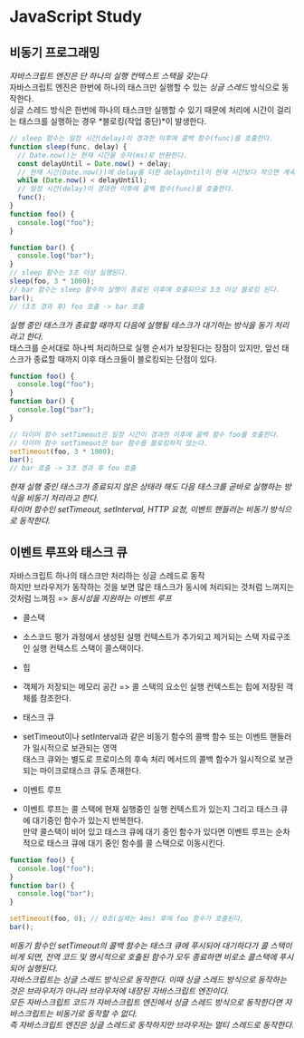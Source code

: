 # JavaScript Study

## 비동기 프로그래밍

_자바스크립트 엔진은 단 하나의 실행 컨텍스트 스택을 갖는다_<br/>
자바스크립트 엔진은 한번에 하나의 태스크만 실행할 수 있는 _싱글 스레드_ 방식으로 동작한다.<br/>
싱글 스레드 방식은 한번에 하나의 태스크만 실행할 수 있기 때문에 처리에 시간이 걸리는 태스크를 실행하는 경우 *블로킹(작업 중단)*이 발생한다.

```javascript
// sleep 함수는 일정 시간(delay)이 경과한 이후에 콜백 함수(func)를 호출한다.
function sleep(func, delay) {
  // Date.now()는 현재 시간을 숫자(ms)로 반환한다.
  const delayUntil = Date.now() + delay;
  // 현재 시간(Date.now())에 delay를 더한 delayUntil이 현재 시간보다 작으면 계속 반복한다.
  while (Date.now() < delayUntil);
  // 일정 시간(delay)이 경과한 이후에 콜백 함수(func)를 호출한다.
  func();
}
function foo() {
  console.log("foo");
}

function bar() {
  console.log("bar");
}
// sleep 함수는 3초 이상 실행된다.
sleep(foo, 3 * 1000);
// bar 함수는 sleep 함수의 실행이 종료된 이후에 호출되므로 3초 이상 블로킹 된다.
bar();
// (3초 경과 후) foo 호출 -> bar 호출
```

_실행 중인 태스크가 종료할 때까지 다음에 실행될 테스크가 대기하는 방식을 동기 처리라고 한다._<br/>
태스크를 순서대로 하나씩 처리하므로 실행 순서가 보장된다는 장점이 있지만, 앞선 태스크가 종료할 때까지 이후 태스크들이 블로킹되는 단점이 있다.<br/>

```javascript
function foo() {
  console.log("foo");
}
function bar() {
  console.log("bar");
}

// 타이머 함수 setTimeout은 일정 시간이 경과한 이후에 콜백 함수 foo를 호출한다.
// 타이머 함수 setTimeout은 bar 함수를 블로킹하지 않는다.
setTimeout(foo, 3 * 1000);
bar();
// bar 호출 -> 3초 경과 후 foo 호출
```

_현재 실행 중인 태스크가 종료되지 않은 상태라 해도 다음 태스크를 곧바로 실행하는 방식을 비동기 처리라고 한다._<br/>
_타이머 함수인 setTimeout, setInterval, HTTP 요청, 이벤트 핸들러는 비동기 방식으로 동작한다._<br/>

## 이벤트 루프와 태스크 큐

자바스크립트 하나의 태스크만 처리하는 싱글 스레드로 동작<br/>
하지만 브라우저가 동작하는 것을 보면 많은 태스크가 동시에 처리되는 것처럼 느껴지는 것처럼 느껴짐 => _동시성을 지원하는 이벤트 루프_<br/>

- 콜스택<br/>

* 소스코드 평가 과정에서 생성된 실행 컨텍스트가 추가되고 제거되는 스택 자료구조인 실행 컨텍스트 스택이 콜스택이다.<br/>

- 힙<br/>

* 객체가 저장되는 메모리 공간 => 콜 스택의 요소인 실행 컨텍스트는 힙에 저장된 객체를 참조한다.<br/>

- 태스크 큐<br/>

* setTimeout이나 setInterval과 같은 비동기 함수의 콜백 함수 또는 이벤트 핸들러가 일시적으로 보관되는 영역<br/>
  태스크 큐와는 별도로 프로미스의 후속 처리 메서드의 콜백 함수가 일시적으로 보관되는 마이크로태스크 큐도 존재한다.<br/>

- 이벤트 루프<br/>

* 이벤트 루프는 콜 스택에 현재 실행중인 실행 컨텍스트가 있는지 그리고 태스크 큐에 대기중인 함수가 있는지 반복한다.<br/>
  만약 콜스택이 비어 있고 태스크 큐에 대기 중인 함수가 있다면 이벤트 루프는 순차적으로 태스크 큐에 대기 중인 함수를 콜 스택으로 이동시킨다.<br/>

```javascript
function foo() {
  console.log("foo");
}
function bar() {
  console.log("bar");
}

setTimeout(foo, 0); // 0초(실제는 4ms) 후에 foo 함수가 호출된다,
bar();
```

_비동기 함수인 setTimeout의 콜백 함수는 태스크 큐에 푸시되어 대기하다가 콜 스택이 비게 되면, 전역 코드 및 명시적으로 호출된 함수가 모두 종료하면 비로소 콜스택에 푸시되어 실행된다._<br/>
_자바스크립트는 싱글 스레드 방식으로 동작한다. 이때 싱글 스레드 방식으로 동작하는 것은 브라우저가 아니라 브라우저에 내장된 자바스크립트 엔진이다._<br/>
_모든 자바스크립트 코드가 자바스크립트 엔진에서 싱글 스레드 방식으로 동작한다면 자바스크립트는 비동기로 동작할 수 없다._<br/>
_즉 자바스크립트 엔진은 싱글 스레드로 동작하지만 브라우저는 멀티 스레드로 동작한다._
